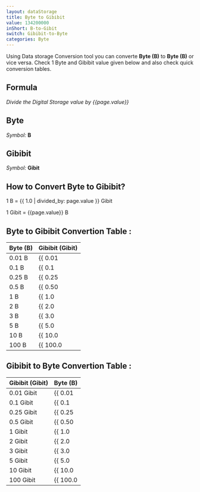```yaml
---
layout: dataStorage
title: Byte to Gibibit
value: 134200000
inShort: B-to-Gibit
switch: Gibibit-to-Byte
categories: Byte
---
```


Using Data storage Conversion tool you can converte **Byte (B)** to **Byte (B)** or vice versa. Check 1 Byte and Gibibit value given below and also check quick conversion tables.

## Formula
*Divide the Digital Storage value by {{page.value}}*

## Byte
*Symbol:* **B**

## Gibibit
*Symbol:* **Gibit**

## How to Convert Byte to Gibibit?

1 B = {{ 1.0 | divided_by: page.value }} Gibit

1 Gibit = {{page.value}} B


## Byte to Gibibit Convertion Table :

| Byte (B) | Gibibit (Gibit) |
| ---- | ---- |
| 0.01 B | {{ 0.01 | divided_by: page.value }} Gibit |
| 0.1 B | {{ 0.1 | divided_by: page.value }} Gibit |
| 0.25 B | {{ 0.25 | divided_by: page.value }} Gibit |
| 0.5 B | {{ 0.50 | divided_by: page.value }} Gibit |
| 1 B | {{ 1.0 | divided_by: page.value }} Gibit |
| 2 B | {{ 2.0 | divided_by: page.value }} Gibit |
| 3 B | {{ 3.0 | divided_by: page.value }} Gibit |
| 5 B | {{ 5.0 | divided_by: page.value }} Gibit |
| 10 B | {{ 10.0 | divided_by: page.value }} Gibit |
| 100 B | {{ 100.0 | divided_by: page.value }} Gibit |

## Gibibit to Byte Convertion Table :

| Gibibit (Gibit) | Byte (B) |
| ---- | ---- |
| 0.01 Gibit | {{ 0.01 | times: page.value }} B |
| 0.1 Gibit | {{ 0.1 | times: page.value }} B |
| 0.25 Gibit | {{ 0.25 | times: page.value }} B |
| 0.5 Gibit | {{ 0.50 | times: page.value }} B |
| 1 Gibit | {{ 1.0 | times: page.value }} B |
| 2 Gibit | {{ 2.0 | times: page.value }} B |
| 3 Gibit | {{ 3.0 | times: page.value }} B |
| 5 Gibit | {{ 5.0 | times: page.value }} B |
| 10 Gibit | {{ 10.0 | times: page.value }} B |
| 100 Gibit | {{ 100.0 | times: page.value }} B |


<script>
document.getElementById('selectInput')[1].selected = true
document.getElementById('selectOutput')[11].selected = true
</script>
